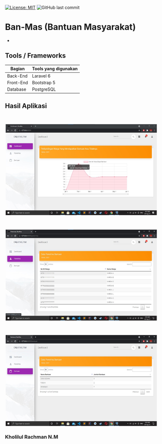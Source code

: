 [![License: MIT](https://img.shields.io/badge/License-MIT-green.svg)](https://opensource.org/licenses/MIT)
![GitHub last commit](https://img.shields.io/github/last-commit/kholilrnm/ban-mas)

# Ban-Mas (Bantuan Masyarakat)
-

## Tools / Frameworks
| Bagian | Tools yang digunakan |
| --- | --- |
| Back-End | Laravel 6 |
| Front-End | Bootstrap 5 |
| Database | PostgreSQL |

## Hasil Aplikasi
<br>
<p align="center">
        <img src="/folder_screenshot/sc1.jpg" width="500" height="300">
</p>

<br>
<p align="center">
        <img src="/folder_screenshot/sc2.jpg" width="500" height="300">
</p>

<br>
<p align="center">
        <img src="/folder_screenshot/sc3.jpg" width="500" height="300">
</p>

### Kholilul Rachman N.M
